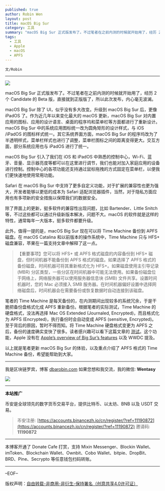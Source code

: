 ```yaml
---
published: true
author: Robin Wen
layout: post
title: macOS Big Sur
category: 工具
summary: "macOS Big Sur 正式版发布了。不过笔者在之前内测的时候就开始用了，经历 2 个 Candidate 的 Beta 版，直接就到正版版了，所以此次发布，内心毫无波澜。笔者的 Time Machine 是每天备份的，在内测期间出现较多的系统容与，于是干脆把备份盘格式化成 APFS 重新备份。根据笔者的实际测试，Time Machine 的硬盘格式，没法再选择 Mac OS Extended (Journaled, Encrypted)，而且格式化为 APFS (Encrypted)，执行备份时会自动变成 APFS (sensitive, Encrypted)。至于背后的原因，暂时不得而知。将 Time Machine 硬盘格式变更为 APFS 之后，备份的速度确实变快了很多。读者感兴趣可以看下这篇文章的测试。这个功能，Apple 没有在 Apple’s overview of Big Sur’s features 以及 WWDC 提及。以上就是笔者更新 macOS Big Sur 的体验，以及重点介绍了 APFS 格式的 Time Machine 备份，希望能帮助到大家。"
tags:
  - 工具
  - Apple
  - macOS
  - APFS
---
```


`文/Robin`

***

![](https://cdn.dbarobin.com/4v86in7.png)

macOS Big Sur 正式版发布了。不过笔者在之前内测的时候就开始用了，经历 2 个 Candidate 的 Beta 版，直接就到正版版了，所以此次发布，内心毫无波澜。

macOS Big Sur 除了 UI，似乎没有多大改变。升级到 macOS Big Sur 后，更像 iPadOS 了。作为近几年以来变化最大的 macOS 更新，macOS Big Sur 对内置应用的图标、应用的设计语言、桌面的程序坞和菜单栏等方面都进行了重新设计。macOS Big Sur 中的系统应用图标统一改为圆角矩形的设计样式，与 iOS /iPadOS 的图标样式统一。其它系统界面方面，macOS Big Sur 的程序坞改为了半透明样式，菜单栏样式也进行了调整，菜单栏图标之间的距离变得更大。交互方面，部分系统应用也与 iPadOS 进行了统一。

macOS Big Sur 引入了我们在 iOS 和 iPadOS 中熟悉的控制中心，Wi-Fi、蓝牙、音量、显示器亮度等都可以在这里进行调节，我们也能对加入家庭应用的设备进行控制。控制中心的各项功能还支持通过鼠标拖拽的方式固定在菜单栏，以便我们更快速地使用常用功能。

Safari 在 macOS Big Sur 中支持了更多自定义功能，对于扩展的兼容性也更为强大，开发者能够以更低的成本为 Safari 适配浏览器插件，当然，对于隐私方面应用也有多项新的安全措施以保障我们的数据安全。

除了界面上的更新，挺多软件的兼容性出现问题，比如 Bartender、Little Snitch 等，不过这些都可以通过升级新版本解决，问题不大。macOS 的软件就是这样的特性，通常每年一大版本，挺多软件都要升级。

此外，值得一提的是，macOS Big Sur 现在可以将 Time Machine 备份到 APFS 磁盘。在 macOS Catalina 和以前版本的操作系统中，Time Machine 只与 HFS+ 磁盘兼容，苹果在一篇支持文章中解释了这一点。

> 【重要事项】您可以将 HFS+ 或 APFS 格式磁盘的内容备份到 HFS+ 磁盘，但时间机器不能备份到 APFS 格式的磁盘。如果选择了 APFS 格式的备份磁盘，时间机器可将其重新格式化为 HFS+。如果磁盘使用主引导记录 (MBR) 分区类型，一些分区在时间机器中可能无法使用。如果备份磁盘位于网络上，网络服务器可以使用服务器信息块 (SMB) 文件共享。设置时间机器时，您的 Mac 必须接入 SMB 服务器。在时间机器偏好设置中选择网络磁盘后，时间机器会在需要备份或恢复数据时自动连接到该磁盘。

笔者的 Time Machine 是每天备份的，在内测期间出现较多的系统冗余，于是干脆把备份盘格式化成 APFS 重新备份。根据笔者的实际测试，Time Machine 的硬盘格式，没法再选择 Mac OS Extended (Journaled, Encrypted)，而且格式化为 APFS (Encrypted)，执行备份时会自动变成 APFS (sensitive, Encrypted)。至于背后的原因，暂时不得而知。将 Time Machine 硬盘格式变更为 APFS 之后，备份的速度确实变快了很多。读者感兴趣可以看下这篇文章的 [测试](https://arstechnica.com/gadgets/2020/11/macos-11-0-big-sur-the-ars-technica-review/9/)。这个功能，Apple 没有在 [Apple’s overview of Big Sur’s features](https://www.apple.com/macos/big-sur/features/) 以及 WWDC 提及。

以上就是笔者更新 macOS Big Sur 的体验，以及重点介绍了 APFS 格式的 Time Machine 备份，希望能帮助到大家。

***

我是区块链罗宾，博客 [dbarobin.com](https://dbarobin.com/)
如果您想和我交流，我的微信: **Wentasy**

![](https://cdn.dbarobin.com/v4yywe2.png)

***

**本站推广**

币安是全球领先的数字货币交易平台，提供比特币、以太坊、BNB 以及 USDT 交易。

> 币安注册: [https://accounts.binancezh.io/cn/register/?ref=11190872](https://accounts.binancezh.io/cn/register/?ref=11190872)
> 邀请码: **11190872**

***

本博客开通了 Donate Cafe 打赏，支持 Mixin Messenger、Blockin Wallet、imToken、Blockchain Wallet、Ownbit、Cobo Wallet、bitpie、DropBit、BRD、Pine、Secrypto 等任意钱包扫码转账。

<center>
    <div class="--donate-button"
         data-button-id="f8b9df0d-af9a-460d-8258-d3f435445075"
    ></div>
</center>

***

–EOF–

版权声明：[自由转载-非商用-非衍生-保持署名（创意共享4.0许可证）](http://creativecommons.org/licenses/by-nc-nd/4.0/deed.zh)